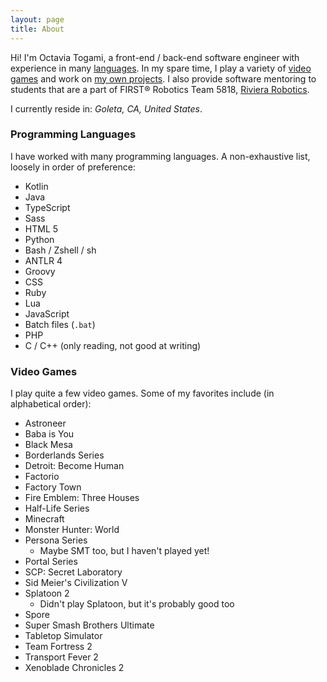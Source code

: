 ```yaml
---
layout: page
title: About
---
```


Hi! I'm Octavia Togami, a front-end / back-end software engineer with experience in many 
[languages](#programming-languages). In my spare time, I play a variety of [video games](#video-games) and work on
[my own projects](https://github.com/octylFractal). I also provide software mentoring to students that are a part of
FIRST® Robotics Team 5818, [Riviera Robotics](https://www.rivierarobotics.org/).

I currently reside in: _Goleta, CA, United States_.

### Programming Languages
I have worked with many programming languages. A non-exhaustive list, loosely in order of preference:

- Kotlin
- Java
- TypeScript
- Sass
- HTML 5
- Python
- Bash / Zshell / sh
- ANTLR 4
- Groovy
- CSS
- Ruby
- Lua
- JavaScript
- Batch files (`.bat`)
- PHP
- C / C++ (only reading, not good at writing)

### Video Games
I play quite a few video games. Some of my favorites include (in alphabetical order):

- Astroneer
- Baba is You
- Black Mesa
- Borderlands Series
- Detroit: Become Human
- Factorio
- Factory Town
- Fire Emblem: Three Houses
- Half-Life Series
- Minecraft
- Monster Hunter: World
- Persona Series
  - Maybe SMT too, but I haven't played yet!
- Portal Series
- SCP: Secret Laboratory
- Sid Meier's Civilization V
- Splatoon 2
  - Didn't play Splatoon, but it's probably good too
- Spore
- Super Smash Brothers Ultimate
- Tabletop Simulator
- Team Fortress 2
- Transport Fever 2
- Xenoblade Chronicles 2
